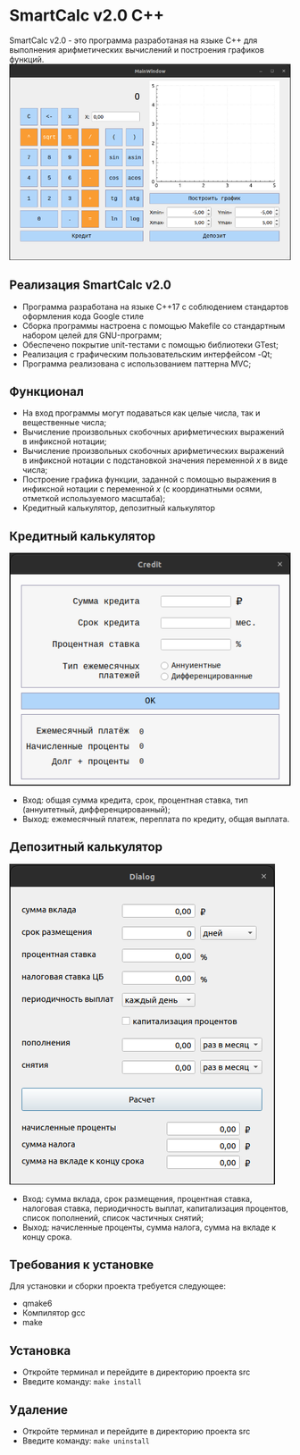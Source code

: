 # SmartCalc v2.0 С++

SmartCalc v2.0 - это программа разработаная на языке C++ для выполнения арифметических вычислений и построения графиков функций.
![SmartCalc](misc/images/Calc.png)

## Реализация SmartCalc v2.0

- Программа разработана на языке C++17 c cоблюдением стандартов оформления кода Google стиле
- Сборка программы настроена с помощью Makefile со стандартным набором целей для GNU-программ;
- Обеспечено покрытие unit-тестами c помощью библиотеки GTest;
- Реализация с графическим пользовательским интерфейсом -Qt;
- Программа реализована с использованием паттерна MVC;


## Функционал

- На вход программы могут подаваться как целые числа, так и вещественные числа;
- Вычисление произвольных скобочных арифметических выражений в инфиксной нотации;
- Вычисление произвольных скобочных арифметических выражений в инфиксной нотации с подстановкой значения переменной _x_ в виде числа;
- Построение графика функции, заданной с помощью выражения в инфиксной нотации с переменной _x_ (с координатными осями, отметкой используемого масштаба);
- Кредитный калькулятор, депозитный калькулятор


## Кредитный калькулятор
![SmartCalc](misc/images/Credit.png)

 - Вход: общая сумма кредита, срок, процентная ставка, тип (аннуитетный, дифференцированный);
 - Выход: ежемесячный платеж, переплата по кредиту, общая выплата.

## Депозитный калькулятор
![SmartCalc](misc/images/Debit.png)

 - Вход: сумма вклада, срок размещения, процентная ставка, налоговая ставка, периодичность выплат, капитализация процентов, список пополнений, список частичных снятий;
 - Выход: начисленные проценты, сумма налога, сумма на вкладе к концу срока.

## Требования к установке

Для установки и сборки проекта требуется следующее:
- qmake6
- Компилятор gcc
- make

## Установка

- Откройте терминал и перейдите в директорию проекта src
- Введите команду:
`make install`

## Удаление 
- Откройте терминал и перейдите в директорию проекта src
- Введите команду: 
`make uninstall`